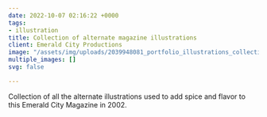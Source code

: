 ```yaml
---
date: 2022-10-07 02:16:22 +0000
tags:
- illustration
title: Collection of alternate magazine illustrations
client: Emerald City Productions
image: "/assets/img/uploads/2039948081_portfolio_illustrations_collection_of_designs_by_a_world_famous_graphic_designer.png"
multiple_images: []
svg: false

---
```

Collection of all the alternate illustrations used to add spice and flavor to this Emerald City Magazine in 2002.